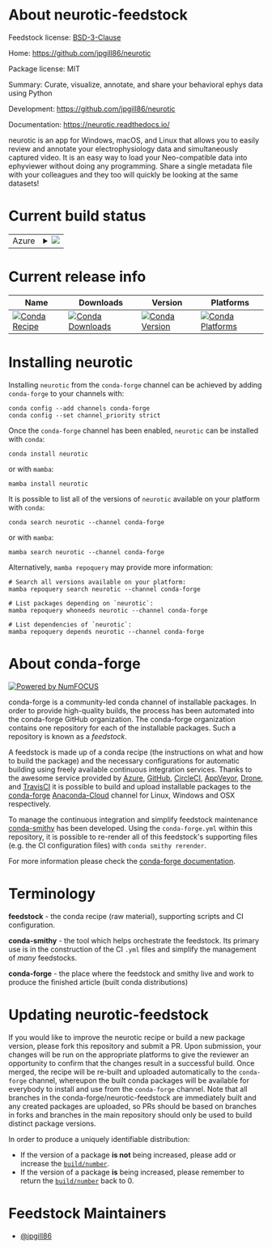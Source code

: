About neurotic-feedstock
========================

Feedstock license: [BSD-3-Clause](https://github.com/conda-forge/neurotic-feedstock/blob/main/LICENSE.txt)

Home: https://github.com/jpgill86/neurotic

Package license: MIT

Summary: Curate, visualize, annotate, and share your behavioral ephys data using Python

Development: https://github.com/jpgill86/neurotic

Documentation: https://neurotic.readthedocs.io/

neurotic is an app for Windows, macOS, and Linux that allows you to easily
review and annotate your electrophysiology data and simultaneously captured
video. It is an easy way to load your Neo-compatible data into ephyviewer
without doing any programming. Share a single metadata file with your
colleagues and they too will quickly be looking at the same datasets!


Current build status
====================


<table>
    
  <tr>
    <td>Azure</td>
    <td>
      <details>
        <summary>
          <a href="https://dev.azure.com/conda-forge/feedstock-builds/_build/latest?definitionId=8417&branchName=main">
            <img src="https://dev.azure.com/conda-forge/feedstock-builds/_apis/build/status/neurotic-feedstock?branchName=main">
          </a>
        </summary>
        <table>
          <thead><tr><th>Variant</th><th>Status</th></tr></thead>
          <tbody><tr>
              <td>linux_64_python3.10.____cpython</td>
              <td>
                <a href="https://dev.azure.com/conda-forge/feedstock-builds/_build/latest?definitionId=8417&branchName=main">
                  <img src="https://dev.azure.com/conda-forge/feedstock-builds/_apis/build/status/neurotic-feedstock?branchName=main&jobName=linux&configuration=linux%20linux_64_python3.10.____cpython" alt="variant">
                </a>
              </td>
            </tr><tr>
              <td>linux_64_python3.11.____cpython</td>
              <td>
                <a href="https://dev.azure.com/conda-forge/feedstock-builds/_build/latest?definitionId=8417&branchName=main">
                  <img src="https://dev.azure.com/conda-forge/feedstock-builds/_apis/build/status/neurotic-feedstock?branchName=main&jobName=linux&configuration=linux%20linux_64_python3.11.____cpython" alt="variant">
                </a>
              </td>
            </tr><tr>
              <td>linux_64_python3.12.____cpython</td>
              <td>
                <a href="https://dev.azure.com/conda-forge/feedstock-builds/_build/latest?definitionId=8417&branchName=main">
                  <img src="https://dev.azure.com/conda-forge/feedstock-builds/_apis/build/status/neurotic-feedstock?branchName=main&jobName=linux&configuration=linux%20linux_64_python3.12.____cpython" alt="variant">
                </a>
              </td>
            </tr><tr>
              <td>linux_64_python3.8.____cpython</td>
              <td>
                <a href="https://dev.azure.com/conda-forge/feedstock-builds/_build/latest?definitionId=8417&branchName=main">
                  <img src="https://dev.azure.com/conda-forge/feedstock-builds/_apis/build/status/neurotic-feedstock?branchName=main&jobName=linux&configuration=linux%20linux_64_python3.8.____cpython" alt="variant">
                </a>
              </td>
            </tr><tr>
              <td>linux_64_python3.9.____cpython</td>
              <td>
                <a href="https://dev.azure.com/conda-forge/feedstock-builds/_build/latest?definitionId=8417&branchName=main">
                  <img src="https://dev.azure.com/conda-forge/feedstock-builds/_apis/build/status/neurotic-feedstock?branchName=main&jobName=linux&configuration=linux%20linux_64_python3.9.____cpython" alt="variant">
                </a>
              </td>
            </tr><tr>
              <td>osx_64_python3.10.____cpython</td>
              <td>
                <a href="https://dev.azure.com/conda-forge/feedstock-builds/_build/latest?definitionId=8417&branchName=main">
                  <img src="https://dev.azure.com/conda-forge/feedstock-builds/_apis/build/status/neurotic-feedstock?branchName=main&jobName=osx&configuration=osx%20osx_64_python3.10.____cpython" alt="variant">
                </a>
              </td>
            </tr><tr>
              <td>osx_64_python3.11.____cpython</td>
              <td>
                <a href="https://dev.azure.com/conda-forge/feedstock-builds/_build/latest?definitionId=8417&branchName=main">
                  <img src="https://dev.azure.com/conda-forge/feedstock-builds/_apis/build/status/neurotic-feedstock?branchName=main&jobName=osx&configuration=osx%20osx_64_python3.11.____cpython" alt="variant">
                </a>
              </td>
            </tr><tr>
              <td>osx_64_python3.12.____cpython</td>
              <td>
                <a href="https://dev.azure.com/conda-forge/feedstock-builds/_build/latest?definitionId=8417&branchName=main">
                  <img src="https://dev.azure.com/conda-forge/feedstock-builds/_apis/build/status/neurotic-feedstock?branchName=main&jobName=osx&configuration=osx%20osx_64_python3.12.____cpython" alt="variant">
                </a>
              </td>
            </tr><tr>
              <td>osx_64_python3.8.____cpython</td>
              <td>
                <a href="https://dev.azure.com/conda-forge/feedstock-builds/_build/latest?definitionId=8417&branchName=main">
                  <img src="https://dev.azure.com/conda-forge/feedstock-builds/_apis/build/status/neurotic-feedstock?branchName=main&jobName=osx&configuration=osx%20osx_64_python3.8.____cpython" alt="variant">
                </a>
              </td>
            </tr><tr>
              <td>osx_64_python3.9.____cpython</td>
              <td>
                <a href="https://dev.azure.com/conda-forge/feedstock-builds/_build/latest?definitionId=8417&branchName=main">
                  <img src="https://dev.azure.com/conda-forge/feedstock-builds/_apis/build/status/neurotic-feedstock?branchName=main&jobName=osx&configuration=osx%20osx_64_python3.9.____cpython" alt="variant">
                </a>
              </td>
            </tr><tr>
              <td>win_64_python3.10.____cpython</td>
              <td>
                <a href="https://dev.azure.com/conda-forge/feedstock-builds/_build/latest?definitionId=8417&branchName=main">
                  <img src="https://dev.azure.com/conda-forge/feedstock-builds/_apis/build/status/neurotic-feedstock?branchName=main&jobName=win&configuration=win%20win_64_python3.10.____cpython" alt="variant">
                </a>
              </td>
            </tr><tr>
              <td>win_64_python3.11.____cpython</td>
              <td>
                <a href="https://dev.azure.com/conda-forge/feedstock-builds/_build/latest?definitionId=8417&branchName=main">
                  <img src="https://dev.azure.com/conda-forge/feedstock-builds/_apis/build/status/neurotic-feedstock?branchName=main&jobName=win&configuration=win%20win_64_python3.11.____cpython" alt="variant">
                </a>
              </td>
            </tr><tr>
              <td>win_64_python3.12.____cpython</td>
              <td>
                <a href="https://dev.azure.com/conda-forge/feedstock-builds/_build/latest?definitionId=8417&branchName=main">
                  <img src="https://dev.azure.com/conda-forge/feedstock-builds/_apis/build/status/neurotic-feedstock?branchName=main&jobName=win&configuration=win%20win_64_python3.12.____cpython" alt="variant">
                </a>
              </td>
            </tr><tr>
              <td>win_64_python3.8.____cpython</td>
              <td>
                <a href="https://dev.azure.com/conda-forge/feedstock-builds/_build/latest?definitionId=8417&branchName=main">
                  <img src="https://dev.azure.com/conda-forge/feedstock-builds/_apis/build/status/neurotic-feedstock?branchName=main&jobName=win&configuration=win%20win_64_python3.8.____cpython" alt="variant">
                </a>
              </td>
            </tr><tr>
              <td>win_64_python3.9.____cpython</td>
              <td>
                <a href="https://dev.azure.com/conda-forge/feedstock-builds/_build/latest?definitionId=8417&branchName=main">
                  <img src="https://dev.azure.com/conda-forge/feedstock-builds/_apis/build/status/neurotic-feedstock?branchName=main&jobName=win&configuration=win%20win_64_python3.9.____cpython" alt="variant">
                </a>
              </td>
            </tr>
          </tbody>
        </table>
      </details>
    </td>
  </tr>
</table>

Current release info
====================

| Name | Downloads | Version | Platforms |
| --- | --- | --- | --- |
| [![Conda Recipe](https://img.shields.io/badge/recipe-neurotic-green.svg)](https://anaconda.org/conda-forge/neurotic) | [![Conda Downloads](https://img.shields.io/conda/dn/conda-forge/neurotic.svg)](https://anaconda.org/conda-forge/neurotic) | [![Conda Version](https://img.shields.io/conda/vn/conda-forge/neurotic.svg)](https://anaconda.org/conda-forge/neurotic) | [![Conda Platforms](https://img.shields.io/conda/pn/conda-forge/neurotic.svg)](https://anaconda.org/conda-forge/neurotic) |

Installing neurotic
===================

Installing `neurotic` from the `conda-forge` channel can be achieved by adding `conda-forge` to your channels with:

```
conda config --add channels conda-forge
conda config --set channel_priority strict
```

Once the `conda-forge` channel has been enabled, `neurotic` can be installed with `conda`:

```
conda install neurotic
```

or with `mamba`:

```
mamba install neurotic
```

It is possible to list all of the versions of `neurotic` available on your platform with `conda`:

```
conda search neurotic --channel conda-forge
```

or with `mamba`:

```
mamba search neurotic --channel conda-forge
```

Alternatively, `mamba repoquery` may provide more information:

```
# Search all versions available on your platform:
mamba repoquery search neurotic --channel conda-forge

# List packages depending on `neurotic`:
mamba repoquery whoneeds neurotic --channel conda-forge

# List dependencies of `neurotic`:
mamba repoquery depends neurotic --channel conda-forge
```


About conda-forge
=================

[![Powered by
NumFOCUS](https://img.shields.io/badge/powered%20by-NumFOCUS-orange.svg?style=flat&colorA=E1523D&colorB=007D8A)](https://numfocus.org)

conda-forge is a community-led conda channel of installable packages.
In order to provide high-quality builds, the process has been automated into the
conda-forge GitHub organization. The conda-forge organization contains one repository
for each of the installable packages. Such a repository is known as a *feedstock*.

A feedstock is made up of a conda recipe (the instructions on what and how to build
the package) and the necessary configurations for automatic building using freely
available continuous integration services. Thanks to the awesome service provided by
[Azure](https://azure.microsoft.com/en-us/services/devops/), [GitHub](https://github.com/),
[CircleCI](https://circleci.com/), [AppVeyor](https://www.appveyor.com/),
[Drone](https://cloud.drone.io/welcome), and [TravisCI](https://travis-ci.com/)
it is possible to build and upload installable packages to the
[conda-forge](https://anaconda.org/conda-forge) [Anaconda-Cloud](https://anaconda.org/)
channel for Linux, Windows and OSX respectively.

To manage the continuous integration and simplify feedstock maintenance
[conda-smithy](https://github.com/conda-forge/conda-smithy) has been developed.
Using the ``conda-forge.yml`` within this repository, it is possible to re-render all of
this feedstock's supporting files (e.g. the CI configuration files) with ``conda smithy rerender``.

For more information please check the [conda-forge documentation](https://conda-forge.org/docs/).

Terminology
===========

**feedstock** - the conda recipe (raw material), supporting scripts and CI configuration.

**conda-smithy** - the tool which helps orchestrate the feedstock.
                   Its primary use is in the construction of the CI ``.yml`` files
                   and simplify the management of *many* feedstocks.

**conda-forge** - the place where the feedstock and smithy live and work to
                  produce the finished article (built conda distributions)


Updating neurotic-feedstock
===========================

If you would like to improve the neurotic recipe or build a new
package version, please fork this repository and submit a PR. Upon submission,
your changes will be run on the appropriate platforms to give the reviewer an
opportunity to confirm that the changes result in a successful build. Once
merged, the recipe will be re-built and uploaded automatically to the
`conda-forge` channel, whereupon the built conda packages will be available for
everybody to install and use from the `conda-forge` channel.
Note that all branches in the conda-forge/neurotic-feedstock are
immediately built and any created packages are uploaded, so PRs should be based
on branches in forks and branches in the main repository should only be used to
build distinct package versions.

In order to produce a uniquely identifiable distribution:
 * If the version of a package **is not** being increased, please add or increase
   the [``build/number``](https://docs.conda.io/projects/conda-build/en/latest/resources/define-metadata.html#build-number-and-string).
 * If the version of a package **is** being increased, please remember to return
   the [``build/number``](https://docs.conda.io/projects/conda-build/en/latest/resources/define-metadata.html#build-number-and-string)
   back to 0.

Feedstock Maintainers
=====================

* [@jpgill86](https://github.com/jpgill86/)

